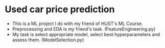 # Used car price prediction
- This is a ML project I do with my friend of HUST's ML Course.
- Preprocessing and EDA is my friend's task. (FeatureEngineering.py)
- My task is select appropriate model, select best hyperparameters and assess them. (ModelSelection.py)
